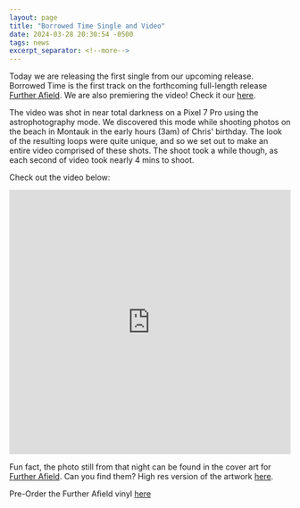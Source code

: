 ```yaml
---
layout: page
title: "Borrowed Time Single and Video"
date: 2024-03-28 20:30:54 -0500
tags: news
excerpt_separator: <!--more-->
---
```


Today we are releasing the first single from our upcoming release. Borrowed Time
is the first track on the forthcoming full-length release
[Further Afield](/further-afield/). We are also premiering the video! Check it
our [here](https://youtu.be/UJKDO7uQCeM).

<!--more-->

The video was shot in near total darkness on a Pixel 7 Pro using the
astrophotography mode. We discovered this mode while shooting photos on the
beach in Montauk in the early hours (3am) of Chris' birthday. The look of the
resulting loops were quite unique, and so we set out to make an entire video
comprised of these shots. The shoot took a while though, as each second of video
took nearly 4 mins to shoot.

Check out the video below:

<div class="video-container">
    <iframe width="100%" height="473px" src="https://www.youtube.com/embed/UJKDO7uQCeM?si=6O8xSm_bOso7trNq" title="YouTube video player" frameborder="0" allow="accelerometer; autoplay; clipboard-write; encrypted-media; gyroscope; picture-in-picture; web-share" referrerpolicy="strict-origin-when-cross-origin" allowfullscreen></iframe>
</div>

Fun fact, the photo still from that night can be found in the cover art for
[Further Afield](/further-afield/). Can you find them? High res version of the
artwork [here](/assets/img/fa.jpg).

Pre-Order the Further Afield vinyl
[here](https://ernestjenning.limitedrun.com/products/778312)
